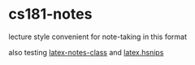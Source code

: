 # cs181-notes

lecture style convenient for note-taking in this format

also testing [latex-notes-class](https://github.com/hljeong/latex-notes-class) and [latex.hsnips](https://github.com/hljeong/snippets/blob/latex-test/latex.hsnips)